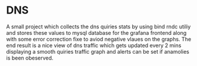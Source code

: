 # DNS
A small project which collects the dns quiries stats by using bind rndc utiliy and stores these values to mysql database for the grafana frontend along with some error
correction fixe to aviod negative vlaues on the graphs. The end result is a nice view of dns traffic which gets updated every 2 mins displaying a smooth quiries traffic
graph and alerts can be set if anamolies is been obeserved.
